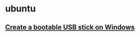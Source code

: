 # ubuntu




## [Create a bootable USB stick on Windows](https://ubuntu.com/tutorials/create-a-usb-stick-on-windows#1-overview)

